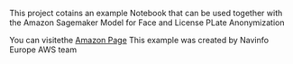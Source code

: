 This project cotains an example Notebook that can be used together with the Amazon Sagemaker Model for Face and License PLate Anonymization

You can visitethe [Amazon Page](https://aws.amazon.com/marketplace/pp/prodview-qraiphwo2242e?ref_=beagle&applicationId=AWS-Sagemaker-Console)
This example was created by Navinfo Europe AWS team
